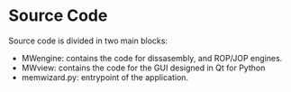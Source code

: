 # Source Code

Source code is divided in two main blocks:
* MWengine: contains the code for dissasembly, and ROP/JOP engines.
* MWview: contains the code for the GUI designed in Qt for Python
* memwizard.py: entrypoint of the application.
